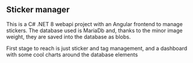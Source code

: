 ## Sticker manager

This is a C# .NET 8 webapi project with an Angular frontend to manage stickers. The database used is MariaDb and, thanks to the minor image weight, they are saved into the database as blobs.

First stage to reach is just sticker and tag management, and a dashboard with some cool charts around the database elements
